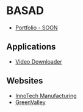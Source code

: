 # BASAD

- [Portfolio - SOON](https://github.com/yourusername/project1)

## Applications
- [Video Downloader](https://github.com/basadstudios/Universal-Video-Downloader)

## Websites
- [InnoTech Manufacturing](https://basadstudios.github.io/Website-InnoTechMfg-Preview/)
- [GreenValley](https://basadstudios.github.io/Website-GreenValley-Preview/)
